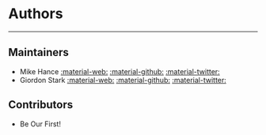 # Authors

---

## Maintainers

- Mike Hance [:material-web:](https://mhance.scipp.ucsc.edu/)
  [:material-github:](https://github.com/mhance)
  [:material-twitter:](https://twitter.com/hance_mike)
- Giordon Stark [:material-web:](https://giordonstark.com)
  [:material-github:](https://github.com/kratsg)
  [:material-twitter:](https://twitter.com/kratsg)

## Contributors

- Be Our First!
